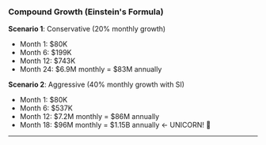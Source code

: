 ### Compound Growth (Einstein's Formula)

**Scenario 1**: Conservative (20% monthly growth)
- Month 1: $80K
- Month 6: $199K
- Month 12: $743K
- Month 24: $6.9M monthly = $83M annually

**Scenario 2**: Aggressive (40% monthly growth with SI)
- Month 1: $80K
- Month 6: $537K
- Month 12: $7.2M monthly = $86M annually
- Month 18: $96M monthly = $1.15B annually ← UNICORN! 🦄

---
